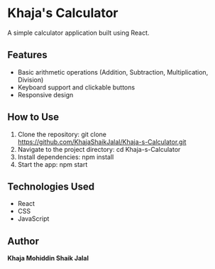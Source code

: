 # Khaja's Calculator

A simple calculator application built using React.

## Features

- Basic arithmetic operations (Addition, Subtraction, Multiplication, Division)
- Keyboard support and clickable buttons
- Responsive design

## How to Use

1. Clone the repository:
   git clone https://github.com/KhajaShaikJalal/Khaja-s-Calculator.git
2. Navigate to the project directory:
   cd Khaja-s-Calculator
3. Install dependencies:
   npm install
4. Start the app:
   npm start

## Technologies Used

- React
- CSS
- JavaScript

## Author

**Khaja Mohiddin Shaik Jalal**
   
